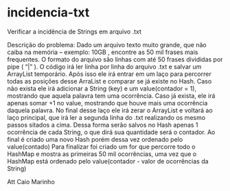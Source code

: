 # incidencia-txt
Verificar a incidência de Strings em arquivo .txt

Descrição do problema: Dado um arquivo texto muito grande, que não caiba na memória – exemplo: 10GB , encontre as 50 mil frases mais frequentes. O formato do arquivo são linhas com até 50 frases divididas por pipe ( “|” ).
O código irá ler linha por linha do arquivo .txt e salvar um ArrayList temporário.
Após isso ele irá entrar em um laço para percorrer todas as posições desse ArraList e comparar se já existe no Hash.
Caso não exista ele irá adicionar a String (key) e um value(contador = 1), mostrando que aquela palavra tem uma ocorrência.
Caso já exista, ele irá apenas somar +1 no value, mostrando que houve mais uma ocorrência daquela palavra.
No final desse laço ele irá zerar o ArrayList e voltará ao laço principal, que irá ler a segunda linha do .txt realizando os mesmo passos sitados a cima.
Dessa forma serão salvos no Hash apenas 1 ocorrência de cada String, o que dirá sua quantidade será o contador.
Ao final é criado uma novo Hash porém dessa vez ordenado pelo value(contado)
Para finalizar foi criado um for que percorre todo o HashMap e mostra as primeiras 50 mil ocorrências, uma vez que o HashMap está ordenado pelo value(contador - valor de ocorrências da String)

Att Caio Marinho
